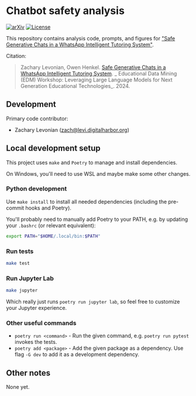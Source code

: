 # Chatbot safety analysis

[![arXiv](https://img.shields.io/badge/arXiv-2407.04915-b31b1b.svg)](https://arxiv.org/abs/2407.04915)
[![License](https://img.shields.io/github/license/DigitalHarborFoundation/chatbot-safety)](https://github.com/DigitalHarborFoundation/chatbot-safety/blob/main/LICENSE)

This repository contains analysis code, prompts, and figures for ["Safe Generative Chats in a WhatsApp Intelligent Tutoring System"](https://arxiv.org/abs/2407.04915).

Citation:

>Zachary Levonian, Owen Henkel. [Safe Generative Chats in a WhatsApp Intelligent Tutoring System]((https://arxiv.org/abs/2407.04915)). _ Educational Data Mining (EDM) Workshop: Leveraging Large Language Models for Next Generation Educational Technologies_. 2024.

## Development

Primary code contributor:

 - Zachary Levonian (<zach@levi.digitalharbor.org>)

## Local development setup

This project uses `make` and `Poetry` to manage and install dependencies.

On Windows, you'll need to use WSL and maybe make some other changes.

### Python development

Use `make install` to install all needed dependencies (including the pre-commit hooks and Poetry).

You'll probably need to manually add Poetry to your PATH, e.g. by updating your `.bashrc` (or relevant equivalent):

```bash
export PATH="$HOME/.local/bin:$PATH"
```

### Run tests

```bash
make test
```

### Run Jupyter Lab

```bash
make jupyter
```

Which really just runs `poetry run jupyter lab`, so feel free to customize your Jupyter experience.

### Other useful commands

 - `poetry run <command>` - Run the given command, e.g. `poetry run pytest` invokes the tests.
 - `poetry add <package>` - Add the given package as a dependency. Use flag `-G dev` to add it as a development dependency.

 ## Other notes

None yet.
